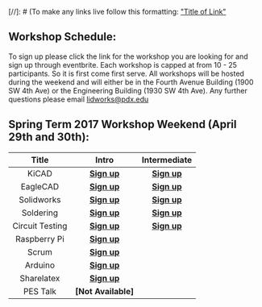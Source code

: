 [//]: # (To make any links live follow this formatting:
["Title of Link"](Link)


## Workshop Schedule:

To sign up please click the link for the workshop you are looking for and sign up through eventbrite.  Each workshop is capped at from 10 - 25 participants.  So it is first come first serve. All workshops will be hosted during the weekend and will either be in the Fourth Avenue Building (1900 SW 4th Ave) or the Engineering Building (1930 SW 4th Ave).  Any further questions please email <lidworks@pdx.edu>

## Spring Term 2017 Workshop Weekend (April 29th and 30th):
|Title|Intro|Intermediate|
|:---------------:|:------------------------:|:---------:|
| KiCAD |**[Sign up](https://www.eventbrite.com/e/intro-to-kicad-tickets-33780421149)**|**[Sign up](https://www.eventbrite.com/e/intermediate-ki-cad-tickets-33780452242)**|
| EagleCAD |**[Sign up](https://www.eventbrite.com/e/intro-to-eaglecad-tickets-33780506404)**|**[Sign up](https://www.eventbrite.com/e/intermediate-eaglecad-tickets-33780552542)**|
| Solidworks  |**[Sign up](https://www.eventbrite.com/e/intro-to-solidworks-tickets-33781189447)**|**[Sign up](https://www.eventbrite.com/e/intermediate-soldiworks-tickets-33781192456)**|
| Soldering |**[Sign up](https://www.eventbrite.com/e/intro-to-soldering-tickets-33781272696)**|**[Sign up](https://www.eventbrite.com/e/intermediate-soldering-tickets-33781275705)**|
| Circuit Testing | **[Sign up](https://www.eventbrite.com/e/intro-to-circuit-testing-tickets-33780572602)** |**[Sign up](https://www.eventbrite.com/e/intermediate-circuit-testing-tickets-33780576614)**|
| Raspberry Pi |**[Sign up](https://www.eventbrite.com/e/raspberry-pi-introduction-workshop-tickets-33781465272)**|
| Scrum | **[Sign up](https://www.eventbrite.com/e/intro-to-scrum-tickets-33781407098)**|
| Arduino | **[Sign up](https://www.eventbrite.com/e/intro-to-arduino-tickets-33781170390)**|
| Sharelatex | **[Sign up](https://www.eventbrite.com/e/intro-to-sharelatex-tickets-33781392053)**|
| PES Talk | **[Not Available]**|





